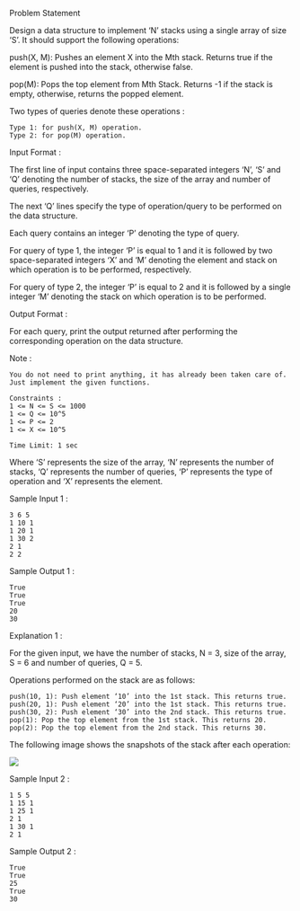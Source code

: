 Problem Statement

Design a data structure to implement ‘N’ stacks using a single array of size ‘S’. It should support the following operations:

push(X, M): Pushes an element X into the Mth stack. Returns true if the element is pushed into the stack, otherwise false.

pop(M): Pops the top element from Mth Stack. Returns -1 if the stack is empty, otherwise, returns the popped element.

Two types of queries denote these operations :

    Type 1: for push(X, M) operation.
    Type 2: for pop(M) operation.

Input Format :

The first line of input contains three space-separated integers ‘N’, ‘S’ and ‘Q’ denoting the number of stacks, the size of the array and number of queries, respectively. 

The next ‘Q’ lines specify the type of operation/query to be performed on the data structure.

Each query contains an integer ‘P’ denoting the type of query.

For query of type 1, the integer ‘P’ is equal to 1 and it is followed by two space-separated integers ‘X’ and ‘M’ denoting the element and stack on which operation is to be performed, respectively.

For query of type 2, the integer ‘P’ is equal to 2 and it is followed by a single integer ‘M’ denoting the stack on which operation is to be performed.

Output Format :

For each query, print the output returned after performing the corresponding operation on the data structure. 

Note :

    You do not need to print anything, it has already been taken care of. Just implement the given functions.

    Constraints :
    1 <= N <= S <= 1000
    1 <= Q <= 10^5 
    1 <= P <= 2
    1 <= X <= 10^5

    Time Limit: 1 sec

Where ‘S’ represents the size of the array, ‘N’ represents the number of stacks, ‘Q’ represents the number of queries, ‘P’ represents the type of operation and ‘X’ represents the element.

Sample Input 1 :

    3 6 5
    1 10 1
    1 20 1
    1 30 2
    2 1
    2 2

Sample Output 1 :

    True 
    True
    True
    20
    30

Explanation 1 :

For the given input, we have the number of stacks, N = 3, size of the array, S = 6 and number of queries, Q = 5.

Operations performed on the stack are as follows:

    push(10, 1): Push element ‘10’ into the 1st stack. This returns true.
    push(20, 1): Push element ‘20’ into the 1st stack. This returns true.
    push(30, 2): Push element ‘30’ into the 2nd stack. This returns true.
    pop(1): Pop the top element from the 1st stack. This returns 20.
    pop(2): Pop the top element from the 2nd stack. This returns 30.

The following image shows the snapshots of the stack after each operation:

<img src="https://files.codingninjas.in/10101-sample-1-7923.PNG">

Sample Input 2 :

    1 5 5
    1 15 1
    1 25 1
    2 1
    1 30 1
    2 1

Sample Output 2 :

    True
    True
    25
    True
    30